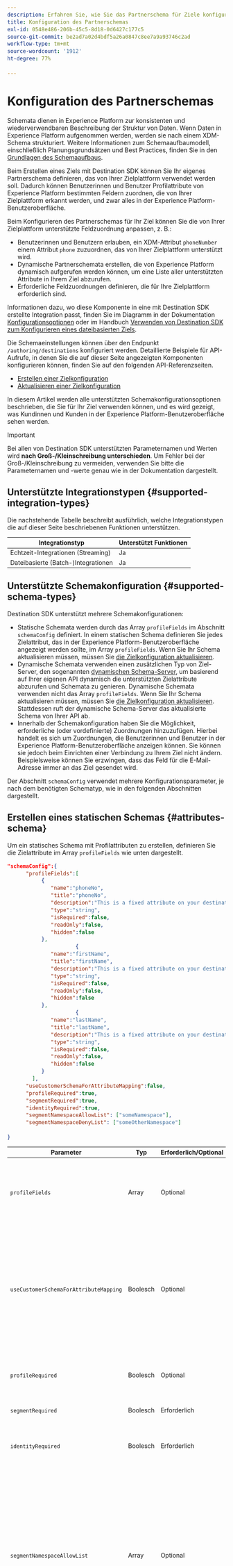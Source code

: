 ```yaml
---
description: Erfahren Sie, wie Sie das Partnerschema für Ziele konfigurieren, die mit Destination SDK erstellt wurden.
title: Konfiguration des Partnerschemas
exl-id: 0548e486-206b-45c5-8d18-0d6427c177c5
source-git-commit: be2ad7a02d4bdf5a26a0847c8ee7a9a93746c2ad
workflow-type: tm+mt
source-wordcount: '1912'
ht-degree: 77%

---
```


# Konfiguration des Partnerschemas

Schemata dienen in Experience Platform zur konsistenten und wiederverwendbaren Beschreibung der Struktur von Daten. Wenn Daten in Experience Platform aufgenommen werden, werden sie nach einem XDM-Schema strukturiert. Weitere Informationen zum Schemaaufbaumodell, einschließlich Planungsgrundsätzen und Best Practices, finden Sie in den [Grundlagen des Schemaaufbaus](../../../../xdm/schema/composition.md).

Beim Erstellen eines Ziels mit Destination SDK können Sie Ihr eigenes Partnerschema definieren, das von Ihrer Zielplattform verwendet werden soll. Dadurch können Benutzerinnen und Benutzer Profilattribute von Experience Platform bestimmten Feldern zuordnen, die von Ihrer Zielplattform erkannt werden, und zwar alles in der Experience Platform-Benutzeroberfläche.

Beim Konfigurieren des Partnerschemas für Ihr Ziel können Sie die von Ihrer Zielplattform unterstützte Feldzuordnung anpassen, z. B.:

* Benutzerinnen und Benutzern erlauben, ein XDM-Attribut `phoneNumber` einem Attribut `phone` zuzuordnen, das von Ihrer Zielplattform unterstützt wird.
* Dynamische Partnerschemata erstellen, die von Experience Platform dynamisch aufgerufen werden können, um eine Liste aller unterstützten Attribute in Ihrem Ziel abzurufen.
* Erforderliche Feldzuordnungen definieren, die für Ihre Zielplattform erforderlich sind.

Informationen dazu, wo diese Komponente in eine mit Destination SDK erstellte Integration passt, finden Sie im Diagramm in der Dokumentation [Konfigurationsoptionen](../configuration-options.md) oder im Handbuch [Verwenden von Destination SDK zum Konfigurieren eines dateibasierten Ziels](../../guides/configure-file-based-destination-instructions.md#create-server-file-configuration).

Die Schemaeinstellungen können über den Endpunkt `/authoring/destinations` konfiguriert werden. Detaillierte Beispiele für API-Aufrufe, in denen Sie die auf dieser Seite angezeigten Komponenten konfigurieren können, finden Sie auf den folgenden API-Referenzseiten.

* [Erstellen einer Zielkonfiguration](../../authoring-api/destination-configuration/create-destination-configuration.md)
* [Aktualisieren einer Zielkonfiguration](../../authoring-api/destination-configuration/update-destination-configuration.md)

In diesem Artikel werden alle unterstützten Schemakonfigurationsoptionen beschrieben, die Sie für Ihr Ziel verwenden können, und es wird gezeigt, was Kundinnen und Kunden in der Experience Platform-Benutzeroberfläche sehen werden.

>[!IMPORTANT]
>
>Bei allen von Destination SDK unterstützten Parameternamen und Werten wird **nach Groß-/Kleinschreibung unterschieden**. Um Fehler bei der Groß-/Kleinschreibung zu vermeiden, verwenden Sie bitte die Parameternamen und -werte genau wie in der Dokumentation dargestellt.

## Unterstützte Integrationstypen {#supported-integration-types}

Die nachstehende Tabelle beschreibt ausführlich, welche Integrationstypen die auf dieser Seite beschriebenen Funktionen unterstützen.

| Integrationstyp | Unterstützt Funktionen |
|---|---|
| Echtzeit-Integrationen (Streaming) | Ja |
| Dateibasierte (Batch-)Integrationen | Ja |

## Unterstützte Schemakonfiguration {#supported-schema-types}

Destination SDK unterstützt mehrere Schemakonfigurationen:

* Statische Schemata werden durch das Array `profileFields` im Abschnitt `schemaConfig` definiert. In einem statischen Schema definieren Sie jedes Zielattribut, das in der Experience Platform-Benutzeroberfläche angezeigt werden sollte, im Array `profileFields`. Wenn Sie Ihr Schema aktualisieren müssen, müssen Sie [die Zielkonfiguration aktualisieren](../../authoring-api/destination-configuration/update-destination-configuration.md).
* Dynamische Schemata verwenden einen zusätzlichen Typ von Ziel-Server, den sogenannten [dynamischen Schema-Server](../../authoring-api/destination-server/create-destination-server.md#dynamic-schema-servers), um basierend auf Ihrer eigenen API dynamisch die unterstützten Zielattribute abzurufen und Schemata zu genieren. Dynamische Schemata verwenden nicht das Array `profileFields`. Wenn Sie Ihr Schema aktualisieren müssen, müssen Sie [die Zielkonfiguration aktualisieren](../../authoring-api/destination-configuration/update-destination-configuration.md). Stattdessen ruft der dynamische Schema-Server das aktualisierte Schema von Ihrer API ab.
* Innerhalb der Schemakonfiguration haben Sie die Möglichkeit, erforderliche (oder vordefinierte) Zuordnungen hinzuzufügen. Hierbei handelt es sich um Zuordnungen, die Benutzerinnen und Benutzer in der Experience Platform-Benutzeroberfläche anzeigen können. Sie können sie jedoch beim Einrichten einer Verbindung zu Ihrem Ziel nicht ändern. Beispielsweise können Sie erzwingen, dass das Feld für die E-Mail-Adresse immer an das Ziel gesendet wird.

Der Abschnitt `schemaConfig` verwendet mehrere Konfigurationsparameter, je nach dem benötigten Schematyp, wie in den folgenden Abschnitten dargestellt.

## Erstellen eines statischen Schemas {#attributes-schema}

Um ein statisches Schema mit Profilattributen zu erstellen, definieren Sie die Zielattribute im Array `profileFields` wie unten dargestellt.

```json
"schemaConfig":{
      "profileFields":[
           {
              "name":"phoneNo",
              "title":"phoneNo",
              "description":"This is a fixed attribute on your destination side that customers can map profile attributes to. For example, the mobilePhone.number value in Experience Platform could be phoneNo on your side.",
              "type":"string",
              "isRequired":false,
              "readOnly":false,
              "hidden":false
           },
                      {
              "name":"firstName",
              "title":"firstName",
              "description":"This is a fixed attribute on your destination side that customers can map profile attributes to. For example, the person.name.firstName value in Experience Platform could be firstName on your side.",
              "type":"string",
              "isRequired":false,
              "readOnly":false,
              "hidden":false
           },
                      {
              "name":"lastName",
              "title":"lastName",
              "description":"This is a fixed attribute on your destination side that customers can map profile attributes to. For example, the person.name.lastName value in Experience Platform could be phoneNo on your side.",
              "type":"string",
              "isRequired":false,
              "readOnly":false,
              "hidden":false
           }
        ],
      "useCustomerSchemaForAttributeMapping":false,
      "profileRequired":true,
      "segmentRequired":true,
      "identityRequired":true,
      "segmentNamespaceAllowList": ["someNamespace"],
      "segmentNamespaceDenyList": ["someOtherNamespace"]

}
```

| Parameter | Typ | Erforderlich/Optional | Beschreibung |
|---------|----------|------|---|
| `profileFields` | Array | Optional | Definiert das Array von Zielattributen, die von Ihrer Zielplattform akzeptiert werden und denen Kundinnen und Kunden ihre Profilattribute zuordnen können. Bei Verwendung des Arrays `profileFields` können Sie den Parameter `useCustomerSchemaForAttributeMapping` ganz weglassen. |
| `useCustomerSchemaForAttributeMapping` | Boolesch | Optional | Aktiviert oder deaktiviert die Zuordnung von Attributen aus dem Kundenschema zu den Attributen, die Sie im Array `profileFields` definieren. <ul><li>Wenn auf `true` festgelegt, sehen Benutzerinnen und Benutzer nur die Quellspalte im Zuordnungsfeld. `profileFields` sind in diesem Fall nicht anwendbar.</li><li>Wenn auf `false` festgelegt, können Benutzerinnen und Benutzer Quellattribute aus ihrem Schema den Attributen zuordnen, die Sie in der `profileFields` Array.</li></ul> Der Standardwert lautet `false`. |
| `profileRequired` | Boolesch | Optional | Verwenden Sie `true`, wenn Benutzerinnen und Benutzer in der Lage sein sollen, Profilattribute von Experience Platform benutzerdefinierten Attributen auf Ihrer Zielplattform zuzuordnen. |
| `segmentRequired` | Boolesch | Erforderlich | Dieser Parameter ist für Destination SDK erforderlich und sollte immer auf `true` festgelegt werden. |
| `identityRequired` | Boolesch | Erforderlich | Legen Sie ihn auf `true` fest, wenn Benutzerinnen und Benutzer in der Lage sein sollen, [Identitätstypen](identity-namespace-configuration.md) von Experience Platform den Attributen zuzuordnen, die Sie im Array `profileFields` definiert haben. |
| `segmentNamespaceAllowList` | Array | Optional | Ermöglicht es Benutzenden, nur Zielgruppen aus den im Array definierten Zielgruppen-Namespaces dem Ziel zuzuordnen. <br><br> Verwendung dieses Parameters wird in den meisten Fällen nicht empfohlen. Verwenden Sie stattdessen `"segmentNamespaceDenyList":[]` , damit alle Arten von Zielgruppen an Ihr Ziel exportiert werden können. <br><br> Wenn in Ihrer Konfiguration sowohl `segmentNamespaceAllowList` als auch `segmentNamespaceDenyList` fehlen, können Benutzerinnen und Benutzer nur Zielgruppen exportieren, die aus dem [Segmentierungs-Service](../../../../segmentation/home.md) stammen. <br><br>`segmentNamespaceAllowList` und `segmentNamespaceDenyList` schließen sich gegenseitig aus. |
| `segmentNamespaceDenyList` | Array | Optional | Schränkt Benutzerinnen und Benutzer beim Zuordnen von Zielgruppen aus den im Array definierten Zielgruppen-Namespaces auf das Ziel ein. <br><br>Adobe empfiehlt, den Export aller Zielgruppen unabhängig von ihrer Herkunft durch Festlegen von `"segmentNamespaceDenyList":[]` zuzulassen. <br><br>**Wichtig:** Wenn Sie in Ihrer `segmentNamespaceDenyList` keine `schemaConfig` angeben und keine `segmentNamespaceAllowList` verwenden, setzt das System `segmentNamespaceDenyList` automatisch auf `[]`. Dadurch wird verhindert, dass in Zukunft benutzerdefinierte Zielgruppen verloren gehen. Aus Sicherheitsgründen empfiehlt Adobe, `"segmentNamespaceDenyList":[]` explizit in der Konfiguration festzulegen. <br><br>`segmentNamespaceAllowList` und `segmentNamespaceDenyList` schließen sich gegenseitig aus. |

{style="table-layout:auto"}

Das daraus resultierende Benutzeroberflächenerlebnis wird in den unten stehenden Bildern gezeigt.

Wenn Benutzerinnen und Benutzer die Zielgruppenzuordnung auswählen, können sie die im Array `profileFields` definierten Felder sehen.

![UI-Bild, das den Bildschirm mit den Zielattributen anzeigt.](../../assets/functionality/destination-configuration/select-attributes.png)

Nach Auswahl der Attribute werden sie in der Spalte mit den Zielfeldern angezeigt.

![UI-Bild, das ein statisches Zielschema mit Attributen anzeigt](../../assets/functionality/destination-configuration/static-schema-attributes.png)

## Erstellen eines dynamischen Schemas {#dynamic-schema-configuration}

Destination SDK unterstützt die Erstellung von dynamischen Partnerschemata. Im Gegensatz zu statischen Schemata verwendet ein dynamisches Schema kein Array `profileFields`. Stattdessen verwenden dynamische Schemata einen dynamischen Schema-Server, der eine Verbindung zu Ihrer eigenen API herstellt, von der aus die Schemakonfiguration abgerufen wird.

>[!IMPORTANT]
>
>Bevor Sie ein dynamisches Schema erstellen, müssen Sie [einen dynamischen Schema-Server erstellen](../../authoring-api/destination-server/create-destination-server.md#dynamic-schema-servers).

In einer dynamischen Schemakonfiguration wird das Array `profileFields` durch den Abschnitt `dynamicSchemaConfig` ersetzt, wie unten dargestellt.

```json
"schemaConfig":{
   "dynamicSchemaConfig":{
      "dynamicEnum": {
         "authenticationRule":"CUSTOMER_AUTHENTICATION",
         "destinationServerId":"DYNAMIC_SCHEMA_SERVER_ID",
         "value": "Schema Name",
         "responseFormat": "SCHEMA"
      }
   },
   "profileRequired":true,
   "segmentRequired":true,
   "identityRequired":true
}
```

| Parameter | Typ | Erforderlich/Optional | Beschreibung |
|---------|----------|------|---|
| `dynamicEnum.authenticationRule` | Zeichenfolge | Erforderlich | Gibt an, wie [!DNL Experience Platform]-Kundinnen und -Kunden eine Verbindung zu Ihrem Ziel herstellen. Akzeptierte Werte sind `CUSTOMER_AUTHENTICATION`, `PLATFORM_AUTHENTICATION`, `NONE`. <br> <ul><li>Verwenden Sie `CUSTOMER_AUTHENTICATION`, wenn sich Experience Platform-Kundinnen und -Kunden über eine der [hier) beschriebenen Authentifizierungsmethoden bei &#x200B;](customer-authentication.md) System anmelden. </li><li> Verwenden Sie `PLATFORM_AUTHENTICATION`, wenn ein globales Authentifizierungssystem zwischen Adobe und Ihrem Ziel existiert und der [!DNL Experience Platform]-Kunde keine Authentifizierungs-Anmeldedaten bereitstellen muss, um eine Verbindung zu Ihrem Ziel herzustellen. In diesem Fall müssen Sie [ein Anmeldeinformationsobjekt erstellen](../../credentials-api/create-credential-configuration.md) mithilfe der Anmeldeinformationen-API und die ID des Anmeldeinformationsobjekts im `authenticationId` Parameter in der Konfiguration [Zielversand](/help/destinations/destination-sdk/functionality/destination-configuration/destination-delivery.md#platform-authentication) übergeben. </li><li>Verwenden Sie `NONE`, wenn keine Authentifizierung erforderlich ist, um Daten an Ihre Zielplattform zu senden. </li></ul> |
| `dynamicEnum.destinationServerId` | Zeichenfolge | Erforderlich | Die `instanceId` des dynamischen Schema-Servers. Dieser Ziel-Server enthält den API-Endpunkt, den Experience Platform aufruft, um das dynamische Schema abzurufen. |
| `dynamicEnum.value` | Zeichenfolge | Erforderlich | Der Name des dynamischen Schemas, wie in der Konfiguration des dynamischen Schema-Servers definiert. |
| `dynamicEnum.responseFormat` | Zeichenfolge | Erforderlich | Die Einstellung ist immer `SCHEMA`, wenn ein dynamisches Schema definiert wird. |
| `profileRequired` | Boolesch | Optional | Verwenden Sie `true`, wenn Benutzerinnen und Benutzer in der Lage sein sollen, Profilattribute von Experience Platform benutzerdefinierten Attributen auf Ihrer Zielplattform zuzuordnen. |
| `segmentRequired` | Boolesch | Erforderlich | Dieser Parameter ist für Destination SDK erforderlich und sollte immer auf `true` festgelegt werden. |
| `identityRequired` | Boolesch | Erforderlich | Legen Sie ihn auf `true` fest, wenn Benutzerinnen und Benutzer in der Lage sein sollen, [Identitätstypen](identity-namespace-configuration.md) von Experience Platform den Attributen zuzuordnen, die Sie im Array `profileFields` definiert haben. |

{style="table-layout:auto"}

## Erforderliche Zuordnungen {#required-mappings}

Innerhalb der Schemakonfiguration haben Sie neben Ihrem statischen oder dynamischen Schema die Möglichkeit, erforderliche (oder vordefinierte) Zuordnungen hinzuzufügen. Hierbei handelt es sich um Zuordnungen, die Benutzerinnen und Benutzer in der Experience Platform-Benutzeroberfläche anzeigen können. Sie können sie jedoch beim Einrichten einer Verbindung zu Ihrem Ziel nicht ändern.

Beispielsweise können Sie erzwingen, dass das Feld für die E-Mail-Adresse immer an das Ziel gesendet wird.

>[!NOTE]
>
>Die folgenden Kombinationen erforderlicher Zuordnungen werden derzeit unterstützt:
>
>* Sie können ein erforderliches Quellfeld und ein erforderliches Zielfeld konfigurieren. In diesem Fall können Benutzerinnen und Benutzer keines der beiden Felder bearbeiten oder auswählen und nur die Auswahl anzeigen.
>* Sie können auch nur ein erforderliches Zielfeld konfigurieren. In diesem Fall können Benutzerinnen und Benutzer ein Quellfeld auswählen, das dem Ziel zugeordnet werden soll.
>
> Die Konfiguration, dass nur ein Quellfeld erforderlich ist, wird derzeit *nicht* unterstützt.

Nachfolgend finden Sie zwei Beispiele für eine Schemakonfiguration mit erforderlichen Zuordnungen und dafür, wie diese im Zuordnungsschritt des [Workflows „Daten für Batch-Ziele aktivieren“](../../../ui/activate-batch-profile-destinations.md) aussehen.


>[!BEGINTABS]

>[!TAB Erforderliche Quell- und Zielzuordnungen]

Das folgende Beispiel zeigt die erforderlichen Quell- und Zielzuordnungen. Wenn sowohl Quell- als auch Zielfelder als erforderliche Zuordnungen angegeben sind, können Benutzerinnen und Benutzer keines der beiden Felder auswählen oder bearbeiten und nur die vordefinierte Auswahl anzeigen.

```json
"schemaConfig": {
    "requiredMappingsOnly": true,
    "requiredMappings": [
      {
        "sourceType": "text/x.schema-path",
        "source": "personalEmail.address",
        "destination": "personalEmail.address"
      }
    ] 
}
```

| Parameter | Typ | Erforderlich/Optional | Beschreibung |
|---|---|---|---|
| `requiredMappingsOnly` | Boolesch | Optional | Wenn dies auf „true“ festgelegt ist, können Benutzerinnen und Benutzer keine anderen Attribute und Identitäten im Aktivierungsfluss zuordnen, abgesehen von den erforderlichen Zuordnungen, die Sie im Array `requiredMappings` definieren. |
| `requiredMappings.sourceType` | Zeichenfolge | Erforderlich | Gibt den Typ des Felds `source` an. Unterstützte Werte: <ul><li>`text/x.schema-path`: Verwenden Sie diesen Wert, wenn das Feld `source` ein Profilattribut aus einem XDM-Schema ist.</li><li>`text/x.aep-xl`: Verwenden Sie diesen Wert, wenn das Feld `source` durch einen regulären Ausdruck definiert wird. Beispiel: `iif(segmentMembership.ups.aep_seg_id.status==\"exited\", \"1\", \"0\")`</li><li>`text/plain`: Verwenden Sie diesen Wert, wenn das Feld `source` durch eine Makrovorlage definiert wird. Die einzige unterstützte Makrovorlage ist derzeit `metadata.segment.alias`.</li></ul> |
| `requiredMappings.source` | Zeichenfolge | Erforderlich | Gibt den Wert des Quellfelds an. Unterstützte Werttypen: <ul><li>XDM-Profilattribute. Beispiel: `personalEmail.address`. Wenn Ihr Quellattribut ein XDM-Profilattribut ist, legen Sie den Parameter `sourceType` auf `text/x.schema-path` fest.</li><li>Reguläre Ausdrücke. Beispiel: `iif(segmentMembership.ups.aep_seg_id.status==\"exited\", \"1\", \"0\")`. Wenn Ihr Quellattribut ein regulärer Ausdruck ist, legen Sie den Parameter `sourceType` auf `text/x.aep-xl` fest.</li><li>Makrovorlagen. Beispiel:`metadata.segment.alias`. Wenn Ihr Quellattribut eine Makrovorlage ist, legen Sie den Parameter `sourceType` auf `text/plain` fest. Die einzige unterstützte Makrovorlage ist derzeit `metadata.segment.alias`.</li></ul> |
| `requiredMappings.destination` | Zeichenfolge | Erforderlich | Gibt den Wert des Zielfelds an. Wenn sowohl Quell- als auch Zielfelder als erforderliche Zuordnungen angegeben sind, können Benutzerinnen und Benutzer keines der beiden Felder auswählen oder bearbeiten und nur die Auswahl anzeigen. |

{style="table-layout:auto"}

Daher werden die **[!UICONTROL Source field]** und **[!UICONTROL Target field]** Abschnitte in der Experience Platform-Benutzeroberfläche ausgegraut.

![Bild der erforderlichen Zuordnungen im UI-Aktivierungsfluss.](../../assets/functionality/destination-configuration/required-mappings-2.png)

>[!TAB Erforderliche Zielzuordnung]

Das folgende Beispiel zeigt eine erforderliche Zielzuordnung. Wenn nur das Zielfeld als erforderlich angegeben wird, können Benutzerinnen und Benutzer auswählen, welches Quellfeld ihm zugeordnet werden soll.

```json
"schemaConfig": {
    "requiredMappingsOnly": true,
    "requiredMappings": [
      {
        "destination": "identityMap.ExamplePartner_ID",
        "mandatoryRequired": true,
        "primaryKeyRequired": true
      }
    ] 
}
```

| Parameter | Typ | Erforderlich/Optional | Beschreibung |
|---|---|---|---|
| `requiredMappingsOnly` | Boolesch | Optional | Wenn dies auf „true“ festgelegt ist, können Benutzerinnen und Benutzer keine anderen Attribute und Identitäten im Aktivierungsfluss zuordnen, abgesehen von den erforderlichen Zuordnungen, die Sie im Array `requiredMappings` definieren. |
| `requiredMappings.destination` | Zeichenfolge | Erforderlich | Gibt den Wert des Zielfelds an. Wenn nur das Zielfeld angegeben ist, können Benutzerinnen und Benutzer ein Quellfeld auswählen, das dem Ziel zugeordnet werden soll. |
| `mandatoryRequired` | Boolesch | Optional | Gibt an, ob die Zuordnung als [obligatorisches Attribut](../../../ui/activate-batch-profile-destinations.md#mandatory-attributes) markiert werden soll. |
| `primaryKeyRequired` | Boolesch | Optional | Gibt an, ob die Zuordnung als [Deduplizierungsschlüssel](../../../ui/activate-batch-profile-destinations.md#deduplication-keys) markiert werden soll. |

{style="table-layout:auto"}

Daher wird der Abschnitt **[!UICONTROL Target field]** in der Experience Platform-Benutzeroberfläche ausgegraut, während der Abschnitt **[!UICONTROL Source field]** aktiv ist und Benutzende damit interagieren können. Die Optionen **[!UICONTROL Mandatory key]** und **[!UICONTROL Deduplication key]** sind aktiviert und können von Benutzenden nicht geändert werden.

![Bild der erforderlichen Zuordnungen im UI-Aktivierungsfluss.](../../assets/functionality/destination-configuration/required-mappings-1.png)

>[!ENDTABS]

## Konfigurieren der Unterstützung für externe Zielgruppen {#external-audiences}

Um Ihr Ziel so zu konfigurieren, dass es die Aktivierung [extern generierter Zielgruppen](../../../../segmentation/ui/audience-portal.md#import-audience) unterstützt, fügen Sie den folgenden Ausschnitt im Abschnitt `schemaConfig` ein.

```json
"schemaConfig": {
  "segmentNamespaceDenyList": [],
  ...
}
```

Weitere Informationen zur [-Funktion finden Sie &#x200B;](#attributes-schema) den Eigenschaftsbeschreibungen in `segmentNamespaceDenyList`Tabelle) weiter oben auf dieser Seite.

## Nächste Schritte {#next-steps}

Nach dem Lesen dieses Artikels sollten Sie besser verstehen, welche Schematypen von Destination SDK unterstützt werden und wie Sie Ihr Schema konfigurieren können.

Weitere Informationen zu den anderen Zielkomponenten finden Sie in den folgenden Artikeln:

* [Kundenauthentifizierung](customer-authentication.md)
* [OAuth2-Autorisierung](oauth2-authorization.md)
* [Benutzeroberflächenattribute](ui-attributes.md)
* [Benutzerdefinierte Datenfelder](customer-data-fields.md)
* [Konfiguration von Identity-Namespaces](identity-namespace-configuration.md)
* [Unterstützte Zuordnungskonfigurationen](supported-mapping-configurations.md)
* [Zielbereitstellung](destination-delivery.md)
* [Konfiguration von Zielgruppen-Metadaten](audience-metadata-configuration.md)
* [Aggregationsrichtlinie](aggregation-policy.md)
* [Batch-Konfiguration](batch-configuration.md)
* [Historische Profilqualifizierungen](historical-profile-qualifications.md)

